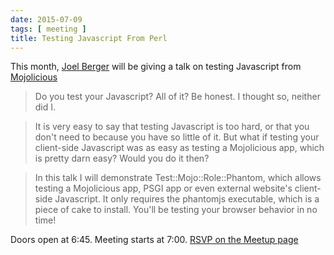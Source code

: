```yaml
---
date: 2015-07-09
tags: [ meeting ]
title: Testing Javascript From Perl
---
```

This month, [Joel Berger](https://metacpan.org/author/JBERGER) will be giving a
talk on testing Javascript from [Mojolicious](http://mojolicio.us)

> Do you test your Javascript? All of it? Be honest. I thought so, neither did
> I.

> It is very easy to say that testing Javascript is too hard, or that you don't
> need to because you have so little of it. But what if testing your
> client-side Javascript was as easy as testing a Mojolicious app, which is
> pretty darn easy? Would you do it then?

> In this talk I will demonstrate Test::Mojo::Role::Phantom, which allows
> testing a Mojolicious app, PSGI app or even external website's client-side
> Javascript. It only requires the phantomjs executable, which is a piece of
> cake to install. You'll be testing your browser behavior in no time!

Doors open at 6:45. Meeting starts at 7:00. [RSVP on the Meetup
page](http://www.meetup.com/ChicagoPM/events/223686277/)
